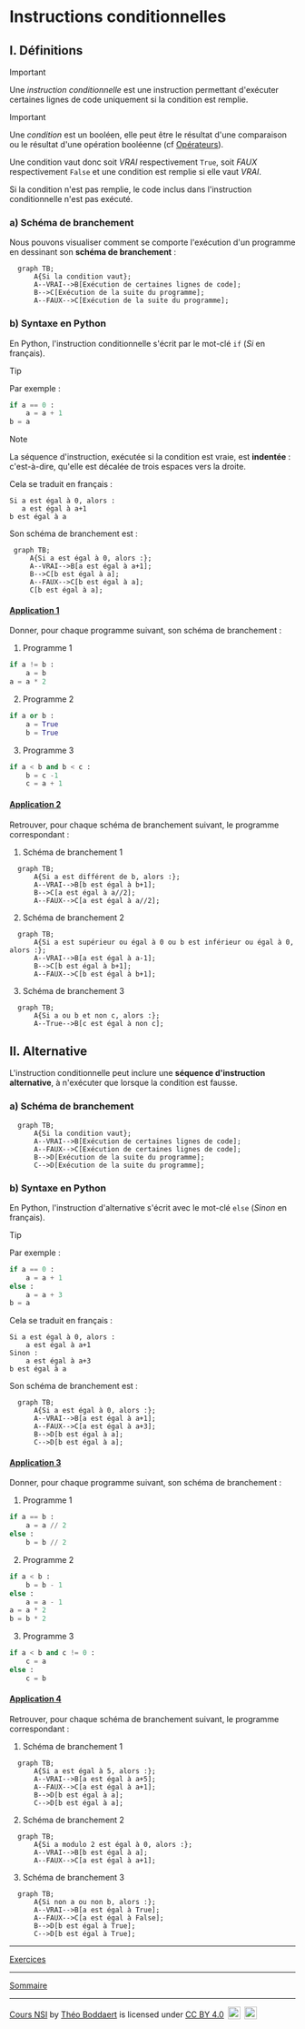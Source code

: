 # Instructions conditionnelles

## I. Définitions

> [!IMPORTANT]
>Une *instruction conditionnelle* est une instruction permettant d'exécuter certaines lignes de code uniquement si la condition est remplie.

> [!IMPORTANT]
> Une *condition* est un booléen, elle peut être le résultat d'une comparaison ou le résultat d'une opération booléenne (cf [Opérateurs](./Opérateurs.md)).

Une condition vaut donc soit $VRAI$ respectivement `True`, soit $FAUX$ respectivement `False` et une condition est remplie si elle vaut $VRAI$.

Si la condition n'est pas remplie, le code inclus dans l'instruction conditionnelle n'est pas exécuté.

### a) Schéma de branchement

Nous pouvons visualiser comment se comporte l'exécution d'un programme en dessinant son **schéma de branchement** :

```mermaid
  graph TB;
      A{Si la condition vaut};
      A--VRAI-->B[Exécution de certaines lignes de code];
      B-->C[Exécution de la suite du programme];
      A--FAUX-->C[Exécution de la suite du programme];
```

### b) Syntaxe en Python

En Python, l'instruction conditionnelle s'écrit par le mot-clé ``if`` (*Si* en français).

> [!TIP]
> Par exemple :
> ```python
> if a == 0 :
>     a = a + 1
> b = a
> ```
>
>> [!NOTE]
>> La séquence d'instruction, exécutée si la condition est vraie, est **indentée** : c'est-à-dire, qu'elle est décalée de trois espaces vers la droite.
>
>Cela se traduit en français :
>
>```
>Si a est égal à 0, alors :
>    a est égal à a+1
>b est égal à a
>```
>
>Son schéma de branchement est :
>
>```mermaid
>  graph TB;
>      A{Si a est égal à 0, alors :};
>      A--VRAI-->B[a est égal à a+1];
>      B-->C[b est égal à a];
>      A--FAUX-->C[b est égal à a];
>      C[b est égal à a];
>```

#### <ins>Application 1</ins>

Donner, pour chaque programme suivant, son schéma de branchement :

1. Programme 1

```python
if a != b :
    a = b
a = a * 2
```

2. Programme 2

```python
if a or b :
    a = True
    b = True
```

3. Programme 3

```python
if a < b and b < c :
    b = c -1
    c = a + 1
```

#### <ins>Application 2</ins>

Retrouver, pour chaque schéma de branchement suivant, le programme correspondant :

1. Schéma de branchement 1

```mermaid
  graph TB;
      A{Si a est différent de b, alors :};
      A--VRAI-->B[b est égal à b+1];
      B-->C[a est égal à a//2];
      A--FAUX-->C[a est égal à a//2];
```

2. Schéma de branchement 2

```mermaid
  graph TB;
      A{Si a est supérieur ou égal à 0 ou b est inférieur ou égal à 0, alors :};
      A--VRAI-->B[a est égal à a-1];
      B-->C[b est égal à b+1];
      A--FAUX-->C[b est égal à b+1];
```

3. Schéma de branchement 3

```mermaid
  graph TB;
      A{Si a ou b et non c, alors :};
      A--True-->B[c est égal à non c];
```

## II. Alternative

L'instruction conditionnelle peut inclure une **séquence d'instruction alternative**, à n'exécuter que lorsque la condition est fausse.

### a) Schéma de branchement

```mermaid
  graph TB;
      A{Si la condition vaut};
      A--VRAI-->B[Exécution de certaines lignes de code];
      A--FAUX-->C[Exécution de certaines lignes de code];   
      B-->D[Exécution de la suite du programme];
      C-->D[Exécution de la suite du programme]; 
```

### b) Syntaxe en Python

En Python, l'instruction d'alternative s'écrit avec le mot-clé ``else`` (*Sinon* en français).

> [!TIP]
> Par exemple :
> ```python
> if a == 0 :
>     a = a + 1
> else :
>     a = a + 3
> b = a
> ```
>
> Cela se traduit en français :
>
> ```
> Si a est égal à 0, alors :
>     a est égal à a+1
> Sinon :
>     a est égal à a+3
> b est égal à a
> ```
>
> Son schéma de branchement est :
> 
> ```mermaid
>   graph TB;
>       A{Si a est égal à 0, alors :};
>       A--VRAI-->B[a est égal à a+1];
>       A--FAUX-->C[a est égal à a+3];
>       B-->D[b est égal à a];
>       C-->D[b est égal à a];
> ```

#### <ins>Application 3</ins>

Donner, pour chaque programme suivant, son schéma de branchement :

1. Programme 1

```python
if a == b :
    a = a // 2
else :
    b = b // 2
```

2. Programme 2

```python
if a < b :
    b = b - 1
else :
    a = a - 1
a = a * 2
b = b * 2
```

3. Programme 3

```python
if a < b and c != 0 :
    c = a
else :
    c = b
```

#### <ins>Application 4</ins>

Retrouver, pour chaque schéma de branchement suivant, le programme correspondant :

1. Schéma de branchement 1

```mermaid
  graph TB;
      A{Si a est égal à 5, alors :};
      A--VRAI-->B[a est égal à a+5];
      A--FAUX-->C[a est égal à a+1];
      B-->D[b est égal à a];
      C-->D[b est égal à a];
```

2. Schéma de branchement 2

```mermaid
  graph TB;
      A{Si a modulo 2 est égal à 0, alors :};
      A--VRAI-->B[b est égal à a];
      A--FAUX-->C[a est égal à a+1];
```

3. Schéma de branchement 3

```mermaid
  graph TB;
      A{Si non a ou non b, alors :};
      A--VRAI-->B[a est égal à True];
      A--FAUX-->C[a est égal à False];
      B-->D[b est égal à True];
      C-->D[b est égal à True];
```

_________________________

[Exercices](./Exercices/Exercices_instructions_conditionnelles.md)

__________________________

[Sommaire](./../../README.md)

___________

<p xmlns:cc="http://creativecommons.org/ns#" xmlns:dct="http://purl.org/dc/terms/"><a property="dct:title" rel="cc:attributionURL" href="https://github.com/boddaert/nsi">Cours NSI</a> by <a rel="cc:attributionURL dct:creator" property="cc:attributionName" href="https://github.com/boddaert">Théo Boddaert</a> is licensed under <a href="https://creativecommons.org/licenses/by/4.0/?ref=chooser-v1" target="_blank" rel="license noopener noreferrer" style="display:inline-block;">CC BY 4.0</a>  <img style="height:22px!important;margin-left:3px;vertical-align:text-bottom;" src="https://mirrors.creativecommons.org/presskit/icons/cc.svg?ref=chooser-v1" alt="">  <img style="height:22px!important;margin-left:3px;vertical-align:text-bottom;" src="https://mirrors.creativecommons.org/presskit/icons/by.svg?ref=chooser-v1" alt=""></p> 
